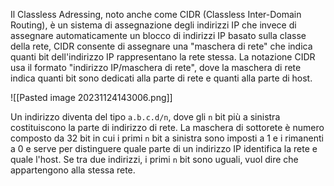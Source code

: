 Il Classless Adressing, noto anche come CIDR (Classless Inter-Domain Routing), è un sistema di assegnazione degli indirizzi IP che invece di assegnare automaticamente un blocco di indirizzi IP basato sulla classe della rete, CIDR consente di assegnare una "maschera di rete" che indica quanti bit dell'indirizzo IP rappresentano la rete stessa. La notazione CIDR usa il formato "indirizzo IP/maschera di rete", dove la maschera di rete indica quanti bit sono dedicati alla parte di rete e quanti alla parte di host.

![[Pasted image 20231124143006.png]]

Un indirizzo diventa del tipo  `a.b.c.d/n`, dove gli `n`  bit più a sinistra costituiscono la parte di indirizzo di rete.
La maschera di sottorete è numero composto da 32 bit in cui i primi `n` bit a sinistra sono imposti a 1 e i rimanenti a 0 e serve per distinguere quale parte di un indirizzo IP identifica la rete e quale l'host.
Se tra due indirizzi, i primi `n` bit sono uguali, vuol dire che appartengono alla stessa rete.
